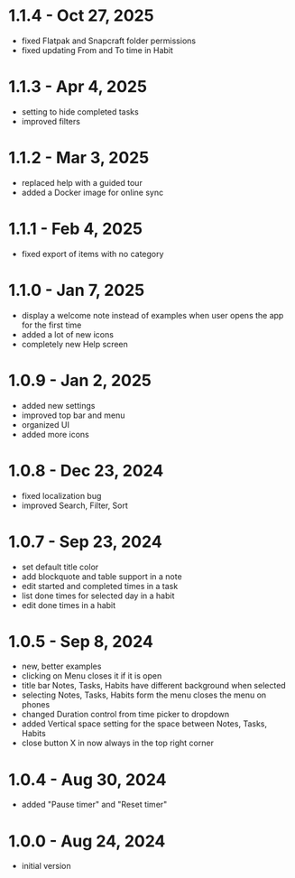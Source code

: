 # 1.1.4 - Oct 27, 2025

- fixed Flatpak and Snapcraft folder permissions
- fixed updating From and To time in Habit

# 1.1.3 - Apr 4, 2025

- setting to hide completed tasks
- improved filters

# 1.1.2 - Mar 3, 2025

- replaced help with a guided tour
- added a Docker image for online sync

# 1.1.1 - Feb 4, 2025

- fixed export of items with no category

# 1.1.0 - Jan 7, 2025

- display a welcome note instead of examples when user opens the app for the first time
- added a lot of new icons
- completely new Help screen

# 1.0.9 - Jan 2, 2025

- added new settings
- improved top bar and menu
- organized UI
- added more icons

# 1.0.8 - Dec 23, 2024

- fixed localization bug
- improved Search, Filter, Sort

# 1.0.7 - Sep 23, 2024

- set default title color
- add blockquote and table support in a note
- edit started and completed times in a task
- list done times for selected day in a habit
- edit done times in a habit

# 1.0.5 - Sep 8, 2024

- new, better examples
- clicking on Menu closes it if it is open
- title bar Notes, Tasks, Habits have different background when selected
- selecting Notes, Tasks, Habits form the menu closes the menu on phones
- changed Duration control from time picker to dropdown
- added Vertical space setting for the space between Notes, Tasks, Habits
- close button X in now always in the top right corner

# 1.0.4 - Aug 30, 2024

- added "Pause timer" and "Reset timer"

# 1.0.0 - Aug 24, 2024

- initial version
